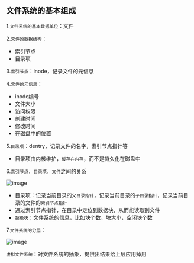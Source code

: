 ## 文件系统的基本组成

1.`文件系统的基本数据单位`：文件

2.`文件的数据结构`：

- 索引节点 
- 目录项

3.`索引节点`：inode，记录文件的元信息

4.`文件的元信息`：

- inode编号
- 文件大小
- 访问权限
- 创建时间
- 修改时间
- 在磁盘中的位置

5.`目录项`：dentry，记录文件的名字，索引节点指针等

- 目录项由内核维护，`缓存在内存`，而不是持久化在磁盘中

6.`索引节点`，`目录项`，`文件`之间的关系

![image](https://tva1.sinaimg.cn/large/0085EwgIgy1gtl37fx6vqj612w0scq9802.jpg)

- 目录项：记录当前目录的`父目录指针`，记录当前目录的`子目录指针`，记录当前目录的文件的`索引节点指针`
- 通过索引节点指针，在目录中定位到数据块，从而能读取到文件
- `超级块`：文件系统的信息，比如块个数，块大小，空闲块个数

7.`文件系统的分层`：

![image](https://tvax3.sinaimg.cn/large/0085EwgIgy1gtl49b11uzj60ox0vrgt302.jpg)

`虚拟文件系统`：对文件系统的抽象，提供出结果给上层应用掉用

